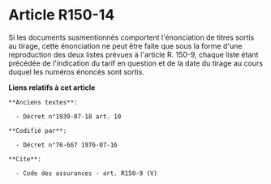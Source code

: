 # Article R150-14

Si les documents susmentionnés comportent l'énonciation de titres sortis au tirage, cette énonciation ne peut être faite que
sous la forme d'une reproduction des deux listes prévues à l'article R. 150-9, chaque liste étant précédée de l'indication du
tarif en question et de la date du tirage au cours duquel les numéros énoncés sont sortis.

**Liens relatifs à cet article**

	**Anciens textes**:

	  - Décret n°1939-07-18 art. 10

	**Codifié par**:

	  - Décret n°76-667 1976-07-16

	**Cite**:

	  - Code des assurances - art. R150-9 (V)

